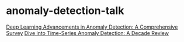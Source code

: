 # anomaly-detection-talk

[Deep Learning Advancements in Anomaly
Detection: A Comprehensive Survey](https://arxiv.org/pdf/2503.13195v1)
[Dive into Time-Series Anomaly Detection: A Decade Review](https://arxiv.org/pdf/2412.20512)
